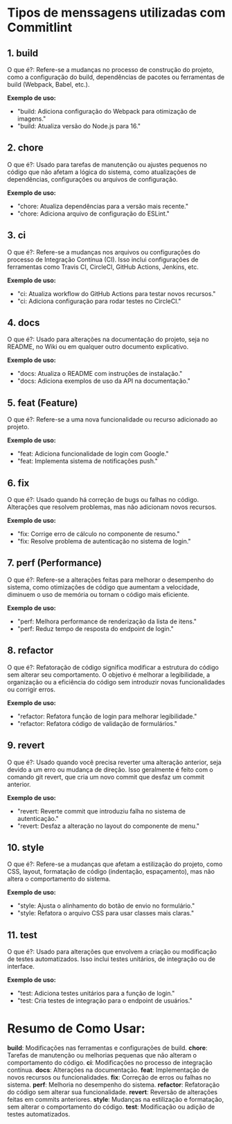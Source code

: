 # Tipos de menssagens utilizadas com Commitlint

## 1. build

O que é?: Refere-se a mudanças no processo de construção do projeto, como a configuração do build, dependências de pacotes ou ferramentas de build (Webpack, Babel, etc.).

 **Exemplo de uso:**
- "build: Adiciona configuração do Webpack para otimização de imagens."
- "build: Atualiza versão do Node.js para 16."

## 2. chore

O que é?: Usado para tarefas de manutenção ou ajustes pequenos no código que não afetam a lógica do sistema, como atualizações de dependências, configurações ou arquivos de configuração.

 **Exemplo de uso:**
- "chore: Atualiza dependências para a versão mais recente."
- "chore: Adiciona arquivo de configuração do ESLint."

## 3. ci

O que é?: Refere-se a mudanças nos arquivos ou configurações do processo de Integração Contínua (CI). Isso inclui configurações de ferramentas como Travis CI, CircleCI, GitHub Actions, Jenkins, etc.

 **Exemplo de uso:**
- "ci: Atualiza workflow do GitHub Actions para testar novos recursos."
- "ci: Adiciona configuração para rodar testes no CircleCI."

## 4. docs

O que é?: Usado para alterações na documentação do projeto, seja no README, no Wiki ou em qualquer outro documento explicativo.
   
 **Exemplo de uso:**
- "docs: Atualiza o README com instruções de instalação."
- "docs: Adiciona exemplos de uso da API na documentação."

## 5. feat (Feature)

O que é?: Refere-se a uma nova funcionalidade ou recurso adicionado ao projeto.

 **Exemplo de uso:**
- "feat: Adiciona funcionalidade de login com Google."
- "feat: Implementa sistema de notificações push."

## 6. fix

O que é?: Usado quando há correção de bugs ou falhas no código. Alterações que resolvem problemas, mas não adicionam novos recursos.

 **Exemplo de uso:**
- "fix: Corrige erro de cálculo no componente de resumo."
- "fix: Resolve problema de autenticação no sistema de login."

## 7. perf (Performance)

O que é?: Refere-se a alterações feitas para melhorar o desempenho do sistema, como otimizações de código que aumentam a velocidade, diminuem o uso de memória ou tornam o código mais eficiente.

 **Exemplo de uso:**
- "perf: Melhora performance de renderização da lista de itens."
- "perf: Reduz tempo de resposta do endpoint de login."

## 8. refactor

O que é?: Refatoração de código significa modificar a estrutura do código sem alterar seu comportamento. O objetivo é melhorar a legibilidade, a organização ou a eficiência do código sem introduzir novas funcionalidades ou corrigir erros.
  
 **Exemplo de uso:**
- "refactor: Refatora função de login para melhorar legibilidade."
- "refactor: Refatora código de validação de formulários."

## 9. revert

O que é?: Usado quando você precisa reverter uma alteração anterior, seja devido a um erro ou mudança de direção. Isso geralmente é feito com o comando git revert, que cria um novo commit que desfaz um commit anterior.

 **Exemplo de uso:**
- "revert: Reverte commit que introduziu falha no sistema de autenticação."
- "revert: Desfaz a alteração no layout do componente de menu."

## 10. style

O que é?: Refere-se a mudanças que afetam a estilização do projeto, como CSS, layout, formatação de código (indentação, espaçamento), mas não altera o comportamento do sistema.

 **Exemplo de uso:**
- "style: Ajusta o alinhamento do botão de envio no formulário."
- "style: Refatora o arquivo CSS para usar classes mais claras."

## 11. test

O que é?: Usado para alterações que envolvem a criação ou modificação de testes automatizados. Isso inclui testes unitários, de integração ou de interface.

 **Exemplo de uso:**
- "test: Adiciona testes unitários para a função de login."
- "test: Cria testes de integração para o endpoint de usuários."

# Resumo de Como Usar:

**build**: Modificações nas ferramentas e configurações de build.
**chore**: Tarefas de manutenção ou melhorias pequenas que não alteram o comportamento do código.
**ci**: Modificações no processo de integração contínua.
**docs**: Alterações na documentação.
**feat**: Implementação de novos recursos ou funcionalidades.
**fix**: Correção de erros ou falhas no sistema.
**perf**: Melhoria no desempenho do sistema.
**refactor**: Refatoração do código sem alterar sua funcionalidade.
**revert**: Reversão de alterações feitas em commits anteriores.
**style**: Mudanças na estilização e formatação, sem alterar o comportamento do código.
**test**: Modificação ou adição de testes automatizados.
